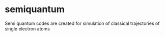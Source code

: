 # semiquantum
 Semi quantum codes are created for simulation of classical trajectories of single electron atoms
